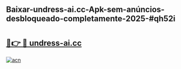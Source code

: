 ## Baixar-undress-ai.cc-Apk-sem-anúncios-desbloqueado-completamente-2025-#qh52i

# <h2><a href="https://ainizakaria.my?title=undress-ai.cc&ref=22M">🔗👉 🔴 undress-ai.cc</a></h2>

[![acn](https://github.com/user-attachments/assets/0f9c940e-d8b0-45ae-aac7-cd30a18b3e1c)](https://ainizakaria.my?title=undress-ai.cc&ref=22M)

